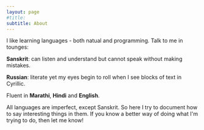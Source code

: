```yaml
---
layout: page
#title: 
subtitle: About
---
```

I like learning languages - both natual and programming. 
Talk to me in tounges:

  **Sanskrit**: can listen and understand but cannot speak without making mistakes.
  
  **Russian**: literate yet my eyes begin to roll when I see blocks of text in Cyrillic.
  
  Fluent in **Marathi**, **Hindi** and **English**. 

All languages are imperfect, except Sanskrit.
So here I try to document how to say interesting things in them.
If you know a better way of doing what I'm trying to do, then let me know!
